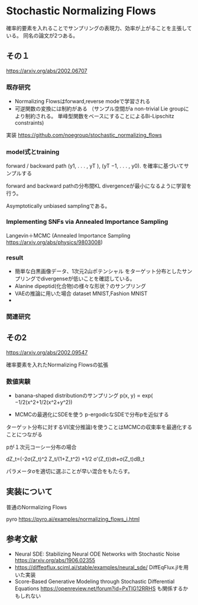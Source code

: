 # Stochastic Normalizing Flows

確率的要素を入れることでサンプリングの表現力、効率が上がることを主張している。
同名の論文が2つある。

## その１
https://arxiv.org/abs/2002.06707

### 既存研究
- Normalizing Flowsはforward,reverse modeで学習される
- 可逆関数の変換には制約がある （サンプル空間がa non-trivial Lie groupにより制約される。 単峰型関数をベースにすることによるBi-Lipschitz constraints)

実装 https://github.com/noegroup/stochastic_normalizing_flows

### model式とtraining

forward / backward path  (y1, . . . , yT ),  (yT −1, . . . , y0). を確率に基づいてサンプルする

forward and backward pathの分布間KL divergenceが最小になるように学習を行う。

Asymptotically unbiased samplingである。

### Implementing SNFs via Annealed Importance Sampling
Langevin＋MCMC
(Annealed Importance Sampling https://arxiv.org/abs/physics/9803008)
### result

- 簡単な白黒画像データ、1次元2山ポテンシャル
をターゲット分布としたサンプリングでdivergenseが低いことを確認している。
- Alanine dipeptid(化合物)の様々な形状？のサンプリング
- VAEの推論に用いた場合 dataset MNIST,Fashion MNIST
-
### 関連研究

## その2
https://arxiv.org/abs/2002.09547

確率要素を入れたNormalizing Flowsの拡張

### 数値実験
- banana-shaped distributionのサンプリング
 p(x, y) ∝ exp( −1/2(x^2+1/2(x^2+y^2))

- MCMCの最適化にSDEを使う
p-ergodicなSDEで分布pを近似する

ターゲット分布に対するVI(変分推論)を使うことはMCMCの収束率を最適化することにつながる

pが１次元コーシー分布の場合

dZ_t=(-2σ(Z_t)^2 Z_t/(1+Z_t^2) +1/2 σ'(Z_t))dt+σ(Z_t)dB_t

パラメータσを適切に選ぶことが早い混合をもたらす。


## 実装について
普通のNormalizing Flows

pyro https://pyro.ai/examples/normalizing_flows_i.html
 
## 参考文献
- Neural SDE: Stabilizing Neural ODE Networks with Stochastic Noise https://arxiv.org/abs/1906.02355
 -  https://diffeqflux.sciml.ai/stable/examples/neural_sde/ DiffEqFlux.jlを用いた実装
- Score-Based Generative Modeling through Stochastic Differential Equations https://openreview.net/forum?id=PxTIG12RRHS
も関係するかもしれない
